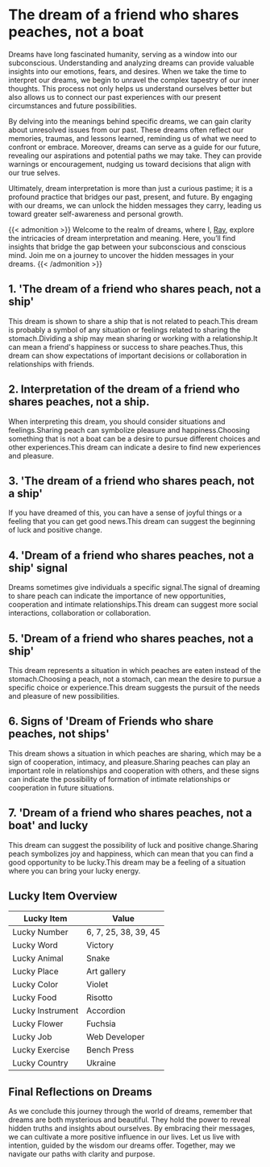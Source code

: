 # The dream of a friend who shares peaches, not a boat


Dreams have long fascinated humanity, serving as a window into our subconscious. Understanding and analyzing dreams can provide valuable insights into our emotions, fears, and desires. When we take the time to interpret our dreams, we begin to unravel the complex tapestry of our inner thoughts. This process not only helps us understand ourselves better but also allows us to connect our past experiences with our present circumstances and future possibilities.

By delving into the meanings behind specific dreams, we can gain clarity about unresolved issues from our past. These dreams often reflect our memories, traumas, and lessons learned, reminding us of what we need to confront or embrace. Moreover, dreams can serve as a guide for our future, revealing our aspirations and potential paths we may take. They can provide warnings or encouragement, nudging us toward decisions that align with our true selves.

Ultimately, dream interpretation is more than just a curious pastime; it is a profound practice that bridges our past, present, and future. By engaging with our dreams, we can unlock the hidden messages they carry, leading us toward greater self-awareness and personal growth.

{{< admonition >}}
Welcome to the realm of dreams, where I, [Ray](https://instagram.com/ray._.atelier), explore the intricacies of dream interpretation and meaning. Here, you’ll find insights that bridge the gap between your subconscious and conscious mind. Join me on a journey to uncover the hidden messages in your dreams.
{{< /admonition >}}


## 1. 'The dream of a friend who shares peach, not a ship'
This dream is shown to share a ship that is not related to peach.This dream is probably a symbol of any situation or feelings related to sharing the stomach.Dividing a ship may mean sharing or working with a relationship.It can mean a friend's happiness or success to share peaches.Thus, this dream can show expectations of important decisions or collaboration in relationships with friends.

## 2. Interpretation of the dream of a friend who shares peaches, not a ship.
When interpreting this dream, you should consider situations and feelings.Sharing peach can symbolize pleasure and happiness.Choosing something that is not a boat can be a desire to pursue different choices and other experiences.This dream can indicate a desire to find new experiences and pleasure.

## 3. 'The dream of a friend who shares peach, not a ship'
If you have dreamed of this, you can have a sense of joyful things or a feeling that you can get good news.This dream can suggest the beginning of luck and positive change.

## 4. 'Dream of a friend who shares peaches, not a ship' signal
Dreams sometimes give individuals a specific signal.The signal of dreaming to share peach can indicate the importance of new opportunities, cooperation and intimate relationships.This dream can suggest more social interactions, collaboration or collaboration.

## 5. 'Dream of a friend who shares peaches, not a ship'
This dream represents a situation in which peaches are eaten instead of the stomach.Choosing a peach, not a stomach, can mean the desire to pursue a specific choice or experience.This dream suggests the pursuit of the needs and pleasure of new possibilities.

## 6. Signs of 'Dream of Friends who share peaches, not ships'
This dream shows a situation in which peaches are sharing, which may be a sign of cooperation, intimacy, and pleasure.Sharing peaches can play an important role in relationships and cooperation with others, and these signs can indicate the possibility of formation of intimate relationships or cooperation in future situations.

## 7. 'Dream of a friend who shares peaches, not a boat' and lucky
This dream can suggest the possibility of luck and positive change.Sharing peach symbolizes joy and happiness, which can mean that you can find a good opportunity to be lucky.This dream may be a feeling of a situation where you can bring your lucky energy.

## Lucky Item Overview
| Lucky Item          | Value              |
|---------------|--------------------|
| Lucky Number        | 6, 7, 25, 38, 39, 45  |
| Lucky Word          | Victory |
| Lucky Animal        | Snake |
| Lucky Place         | Art gallery     |
| Lucky Color         | Violet     |
| Lucky Food          | Risotto      |
| Lucky Instrument    | Accordion |
| Lucky Flower        | Fuchsia    |
| Lucky Job           | Web Developer       |
| Lucky Exercise      | Bench Press  |
| Lucky Country       | Ukraine    |


##  Final Reflections on Dreams

As we conclude this journey through the world of dreams, remember that dreams are both mysterious and beautiful. They hold the power to reveal hidden truths and insights about ourselves. By embracing their messages, we can cultivate a more positive influence in our lives. Let us live with intention, guided by the wisdom our dreams offer. Together, may we navigate our paths with clarity and purpose.

